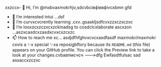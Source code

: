 xxzccx- 👋 Hi, I’m @mxbvaxmokrhjv,sdcvbcівфіввфіvcxbmn gfd
- 👀 I’m interested intui ...dsf
- 🌱 I’m curvxcvcrently learning .cxv..gsaskljsdfcvxzzxczxczxc
- 💞️ I’m looxzcxzczxcxzckinadsg to cosdclcxlaborate ascxzon ...aszxcasdcxzasdxcvxcxzcxzc
- 📫 How to reach me xc...
asdjdfhfghvxcvcxasdfasdf
maxmokr/maxmokr cxvis a ✨x special ✨xa reposigbftory because its `README.md` (this file) appears on your GitHub profile.
You can click the Preview link to take a look at your changes.cvbавпмсчсч
--->dfg
Ewfasdtfulsac
sad
assaccxzczxc
